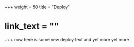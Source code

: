 +++
weight = 50
title = "Deploy"
# link_text = ""
+++
now here is some new deploy text and yet more yet more
